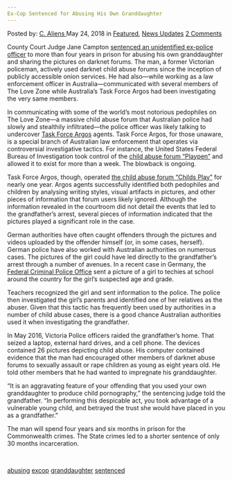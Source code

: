 ```yaml
---
Ex-Cop Sentenced for Abusing His Own Granddaughter
---
```

<article class="post-listing post-25812 post type-post status-publish format-standard has-post-thumbnail hentry 
 tag-abusing tag-excop tag-granddaughter tag-sentenced">
<div class="post-inner">
<span>Posted by: <a href="https://www.deepdotweb.com/author/caliens/" title="">C. Aliens </a></span>
<span>May 24, 2018</span>
<span>in <a href="https://www.deepdotweb.com/category/deepdot-news/" rel="category tag">Featured</a>, <a href="https://www.deepdotweb.com/category/news-updates/" rel="category tag">News Updates</a></span>
<span><a href="https://www.deepdotweb.com/2018/05/24/ex-cop-sentenced-for-abusing-his-own-granddaughter/#comments">2 Comments</a></span>


<p>County Court Judge Jane Campton <a href="https://www.theage.com.au/national/victoria/former-policeman-exploited-granddaughter-to-produce-child-pornography-20180513-p4zf19.html">sentenced an unidentified ex-police officer</a> to more than four years in prison for abusing his own granddaughter and sharing the pictures on darknet forums. The man, a former Victorian policeman, actively used darknet child abuse forums since the inception of publicly accessible onion services. He had also—while working as a law enforcement officer in Australia—communicated with several members of The Love Zone while Australia’s Task Force Argos had been investigating the very same members.</p>
<p>In communicating with some of the world&#8217;s most notorious pedophiles on The Love Zone—a massive child abuse forum that Australian police had slowly and stealthily infiltrated—the police officer was likely talking to undercover <a href="https://www.deepdotweb.com/2017/10/16/task-force-argos-operated-darknet-child-abuse-forum-11-months/">Task Force Argos</a> agents. Task Force Argos, for those unaware, is a special branch of Australian law enforcement that operates via controversial investigative tactics. For instance, the United States Federal Bureau of Investigation took control of the <a href="https://www.deepdotweb.com/2018/02/08/playpen-member-5500-downloads-sentenced-six-years-prison/">child abuse forum “Playpen”</a> and allowed it to exist for more than a week. The blowback is ongoing.</p>
<p>Task Force Argos, though, operated <a href="https://www.deepdotweb.com/2017/10/16/task-force-argos-operated-darknet-child-abuse-forum-11-months/">the child abuse forum “Childs Play”</a> for nearly one year. Argos agents successfully identified both pedophiles and children by analysing writing styles, visual artifacts in pictures, and other pieces of information that forum users likely ignored. Although the information revealed in the courtroom did not detail the events that led to the grandfather’s arrest, several pieces of information indicated that the pictures played a significant role in the case.</p>
<p>German authorities have often caught offenders through the pictures and videos uploaded by the offender himself (or, in some cases, herself). German police have also worked with Australian authorities on numerous cases. The pictures of the girl could have led directly to the grandfather&#8217;s arrest through a number of avenues. In a recent case in Germany, the <a href="https://www.deepdotweb.com/tag/bka/">Federal Criminal Police Office</a> sent a picture of a girl to techies at school around the country for the girl&#8217;s suspected age and grade.</p>
<p>Teachers recognized the girl and sent information to the police. The police then investigated the girl&#8217;s parents and identified one of her relatives as the abuser. Given that this tactic has frequently been used by authorities in a number of child abuse cases, there is a good chance Australian authorities used it when investigating the grandfather.</p>
<p>In May 2016, Victoria Police officers raided the grandfather&#8217;s home. That seized a laptop, external hard drives, and a cell phone. The devices contained 26 pictures depicting child abuse. His computer contained evidence that the man had encouraged other members of darknet abuse forums to sexually assault or rape children as young as eight years old. He told other members that he had wanted to impregnate his granddaughter.</p>
<p>“It is an aggravating feature of your offending that you used your own granddaughter to produce child pornography,” the sentencing judge told the grandfather. “In performing this despicable act, you took advantage of a vulnerable young child, and betrayed the trust she would have placed in you as a grandfather.”</p>
<p>The man will spend four years and six months in prison for the Commonwealth crimes. The State crimes led to a shorter sentence of only 30 months incarceration.</p>
<p>&nbsp;</p>
</div>
<a href="https://www.deepdotweb.com/tag/abusing/" rel="tag">abusing</a> <a href="https://www.deepdotweb.com/tag/excop/" rel="tag">excop</a> <a href="https://www.deepdotweb.com/tag/granddaughter/" rel="tag">granddaughter</a> <a href="https://www.deepdotweb.com/tag/sentenced/" rel="tag">sentenced</a></span> <span style="display:none" class="updated">2018-05-24<a href="https://www.deepdotweb.com/author/caliens/" title="Posts by C. Aliens" rel="author">C. Aliens</a></strong></div>
</div>
</article>

